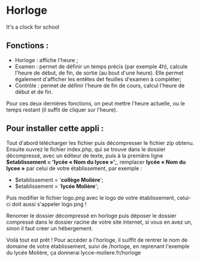 # Horloge
It's a clock for school

## Fonctions :
- Horloge : affiche l'heure ;
- Examen : permet de définir un temps précis (par exemple 4h), calcule l'heure de début, de fin, de sortie (au bout d'une heure). Elle permet également d'afficher les entêtes det feuilles d'examen à compléter;
- Contrôle : permet de définir l'heure de fin de cours, calcul l'heure de début et de fin.

Pour ces deux dernières fonctions, on peut mettre l'heure actuelle, ou le temps restant (il suffit de cliquer sur l'heure).

## Pour installer cette appli :
Tout d'abord télécharger les fichier puis décompresser le fichier zip obtenu.
Ensuite ouvrez le fichier index.php, qui se trouve dans le dossier décompressé, avec un éditeur de texte, puis à la première ligne **$etablissement = 'lycée « Nom du lycee »'**;, remplacer **lycée « Nom du lycee »** par celui de votre établissement, par exemple :
- $etablissement = '**collège Molière**';
- $etablissement = '**lycée Molière**';

Puis modifier le fichier logo.png avec le logo de votre établissement, celui-ci doit aussi s'appeler logo.png !

Renomer le dossier décompressé en horloge puis déposer le dossier compressé dans le dossier racine de votre site internet, si vous en avez un, sinon il faut créer un hébergement.

Voilà tout est prêt ! Pour accéder à l'horloge, il suiffit de rentrer le nom de domaine de votre établissement, suivi de /horloge, en reprenant l'exemple du lycée Molière, ça donnerai lycce-moliere.fr/horloge
